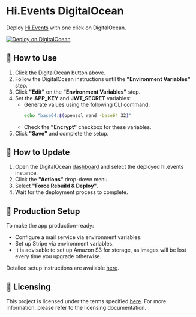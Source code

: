 # Hi.Events DigitalOcean

Deploy [Hi.Events](https://github.com/HiEventsDev/hi.events) with one click on DigitalOcean.

[![Deploy on DigitalOcean](https://www.deploytodo.com/do-btn-blue.svg)](https://cloud.digitalocean.com/apps/new?repo=https://github.com/traninvilela/explodecoracao_do/tree/main)

## 🚀 How to Use

1. Click the DigitalOcean button above.
2. Follow the DigitalOcean instructions until the **"Environment Variables"** step.
3. Click **"Edit"** on the **"Environment Variables"** step.
4. Set the **APP_KEY** and **JWT_SECRET** variables:
    - Generate values using the following CLI command:
      ```bash
      echo "base64:$(openssl rand -base64 32)"
      ```
    - Check the **"Encrypt"** checkbox for these variables.
5. Click **"Save"** and complete the setup.

## 🔄 How to Update

1. Open the DigitalOcean [dashboard](https://cloud.digitalocean.com/apps) and select the deployed hi.events instance.
2. Click the **"Actions"** drop-down menu.
3. Select **"Force Rebuild & Deploy"**.
4. Wait for the deployment process to complete.

## 🔧 Production Setup

To make the app production-ready:

- Configure a mail service via environment variables.
- Set up Stripe via environment variables.
- It is advisable to set up Amazon S3 for storage, as images will be lost every time you upgrade otherwise.

Detailed setup instructions are available [here](https://hi.events/docs/getting-started/deploying).

## 📜 Licensing

This project is licensed under the terms specified [here](https://hi.events/licensing). For more information, please refer to the licensing documentation.
